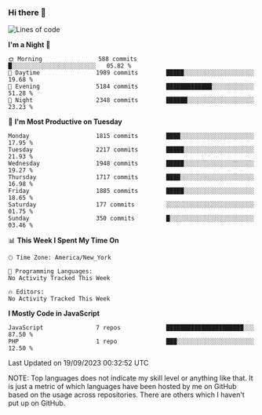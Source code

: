 ### Hi there 👋

<!--
**LynxJinxxy/LynxJinxxy** is a ✨ _special_ ✨ repository because its `README.md` (this file) appears on your GitHub profile.

Here are some ideas to get you started:

- 🔭 I’m currently working on ...
- 🌱 I’m currently learning ...
- 👯 I’m looking to collaborate on ...
- 🤔 I’m looking for help with ...
- 💬 Ask me about ...
- 📫 How to reach me: ...
- 😄 Pronouns: ...
- ⚡ Fun fact: ...
-->

<!--START_SECTION:waka-->
![Lines of code](https://img.shields.io/badge/From%20Hello%20World%20I%27ve%20Written-18.6%20million%20lines%20of%20code-blue)

**I'm a Night 🦉** 

```text
🌞 Morning                588 commits         █░░░░░░░░░░░░░░░░░░░░░░░░   05.82 % 
🌆 Daytime                1989 commits        █████░░░░░░░░░░░░░░░░░░░░   19.68 % 
🌃 Evening                5184 commits        █████████████░░░░░░░░░░░░   51.28 % 
🌙 Night                  2348 commits        ██████░░░░░░░░░░░░░░░░░░░   23.23 % 
```
📅 **I'm Most Productive on Tuesday** 

```text
Monday                   1815 commits        ████░░░░░░░░░░░░░░░░░░░░░   17.95 % 
Tuesday                  2217 commits        █████░░░░░░░░░░░░░░░░░░░░   21.93 % 
Wednesday                1948 commits        █████░░░░░░░░░░░░░░░░░░░░   19.27 % 
Thursday                 1717 commits        ████░░░░░░░░░░░░░░░░░░░░░   16.98 % 
Friday                   1885 commits        █████░░░░░░░░░░░░░░░░░░░░   18.65 % 
Saturday                 177 commits         ░░░░░░░░░░░░░░░░░░░░░░░░░   01.75 % 
Sunday                   350 commits         █░░░░░░░░░░░░░░░░░░░░░░░░   03.46 % 
```


📊 **This Week I Spent My Time On** 

```text
🕑︎ Time Zone: America/New_York

💬 Programming Languages: 
No Activity Tracked This Week

🔥 Editors: 
No Activity Tracked This Week
```

**I Mostly Code in JavaScript** 

```text
JavaScript               7 repos             ██████████████████████░░░   87.50 % 
PHP                      1 repo              ███░░░░░░░░░░░░░░░░░░░░░░   12.50 % 
```




 Last Updated on 19/09/2023 00:32:52 UTC
<!--END_SECTION:waka-->
NOTE: Top languages does not indicate my skill level or anything like that. It is just a metric of which languages have been hosted by me on GitHub based on the usage across repositories. There are others which I haven't put up on GitHub.
